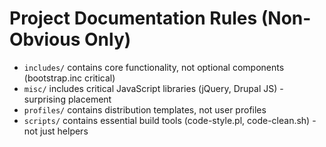 # Project Documentation Rules (Non-Obvious Only)
- `includes/` contains core functionality, not optional components (bootstrap.inc critical)
- `misc/` includes critical JavaScript libraries (jQuery, Drupal JS) - surprising placement
- `profiles/` contains distribution templates, not user profiles
- `scripts/` contains essential build tools (code-style.pl, code-clean.sh) - not just helpers